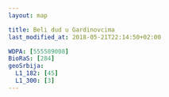 ```yaml
---
layout: map

title: Beli dud u Gardinovcima
last_modified_at: 2018-05-21T22:14:50+02:00

WDPA: [555589008]
BioRaS: [284]
geoSrbija:
  L1_182: [45]
  L1_300: [3]
---
```

